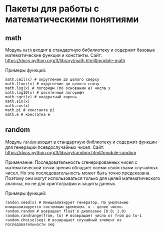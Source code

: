 # Пакеты для работы с математическими понятиями

## math
Модуль `math` входит в стандартную бибилиотеку и содержит базовые математические функции и константы.
Сайт: https://docs.python.org/3/library/math.html#module-math

Примеры функций:

    math.ceil(x) # округление до целого сверху
    math.floor(x) # округление до целого снизу
    math.log(x) # логорифм (по основанию e) числа x
    math.log10(x) # десятичный логорифм
    math.sqrt(x) # квадратный корень
    math.sin(x)
    math.cos(x)
    math.pi # константа pi
    math.e # констатна e

## random
Модуль `random` входит в стандартную библиотеку и содержит функции для генерации псевдослучайных чисел.
Сайт: https://docs.python.org/3/library/random.html#module-random

Примечание: Последовательность сгенерированных чисел с математической точки зрения обладает всеми свойствами случайных чисел.
Но эта последовательность может быть точно предсказана. Поэтому они могут использоваться только для целей математического
анализа, но не для криптографии и защиты данных.

Примеры функций:

    randon.seed(x) # Инициализирует генератор. По умолчанию инициализируется системным временем. x - целое число.
    random.random # вовращает float в диапазоне [0.0; 1.0)
    random.randrange(from, to) # возвращает число от from до to-1
    random.choise(seq) # возвращает случайный элемент из последовательности seq

  
